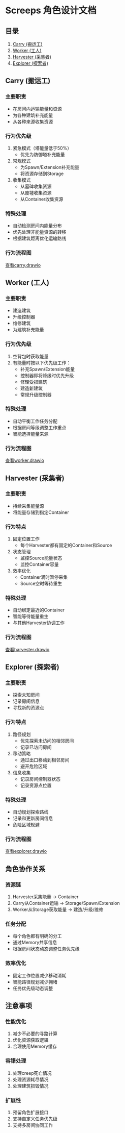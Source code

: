# Screeps 角色设计文档

## 目录
1. [Carry (搬运工)](#carry-搬运工)
2. [Worker (工人)](#worker-工人) 
3. [Harvester (采集者)](#harvester-采集者)
4. [Explorer (探索者)](#explorer-探索者)

## Carry (搬运工)

### 主要职责
- 在房间内运输能量和资源
- 为各种建筑补充能量
- 从各种来源收集资源

### 行为优先级
1. 紧急模式（塔能量低于50%）
   - 优先为防御塔补充能量
2. 常规模式
   - 为Spawn/Extension补充能量
   - 将资源存储到Storage
3. 收集模式
   - 从墓碑收集资源
   - 从废墟收集资源
   - 从Container收集资源

### 特殊处理
- 自动检测房间内能量分布
- 优先处理非能量资源的转移
- 根据建筑距离优化运输路线

### 行为流程图
[查看carry.drawio](../role/carry.drawio)

## Worker (工人)

### 主要职责
- 建造建筑
- 升级控制器
- 维修建筑
- 为建筑补充能量

### 行为优先级
1. 空背包时获取能量
2. 有能量时按以下优先级工作：
   - 补充Spawn/Extension能量
   - 控制器即将降级时优先升级
   - 修理受损建筑
   - 建造新建筑
   - 常规升级控制器

### 特殊处理
- 自动平衡工作任务分配
- 根据房间等级调整工作重点
- 智能选择能量来源

### 行为流程图
[查看worker.drawio](../role/worker.drawio)

## Harvester (采集者)

### 主要职责
- 持续采集能量源
- 将能量存储到指定Container

### 行为特点
1. 固定位置工作
   - 每个Harvester都有固定的Container和Source
2. 状态管理
   - 监控Source能量状态
   - 监控Container容量
3. 效率优化
   - Container满时暂停采集
   - Source空时等待重生

### 特殊处理
- 自动绑定最近的Container
- 智能等待能量重生
- 与其他Harvester协调工作

### 行为流程图
[查看harvester.drawio](../role/harvester.drawio)

## Explorer (探索者)

### 主要职责
- 探索未知房间
- 记录房间信息
- 寻找新的资源点

### 行为特点
1. 路径规划
   - 优先探索未访问的相邻房间
   - 记录已访问房间
2. 移动策略
   - 通过出口移动到相邻房间
   - 避开危险区域
3. 信息收集
   - 记录房间控制器状态
   - 记录资源点位置

### 特殊处理
- 自动规划探索路线
- 记录和更新房间信息
- 危险区域规避

### 行为流程图
[查看explorer.drawio](../role/explorer.drawio)

## 角色协作关系

### 资源链
1. Harvester采集能量 -> Container
2. Carry从Container运输 -> Storage/Spawn/Extension
3. Worker从Storage获取能量 -> 建造/升级/维修

### 任务分配
- 每个角色都有明确的分工
- 通过Memory共享信息
- 根据房间状态动态调整任务优先级

### 效率优化
- 固定工作位置减少移动消耗
- 智能路径规划减少拥堵
- 任务优先级动态调整

## 注意事项

### 性能优化
1. 减少不必要的寻路计算
2. 优化资源获取逻辑
3. 合理使用Memory缓存

### 容错处理
1. 处理creep死亡情况
2. 处理资源耗尽情况
3. 处理建筑损毁情况

### 扩展性
1. 预留角色扩展接口
2. 支持自定义任务优先级
3. 支持多房间协同工作 